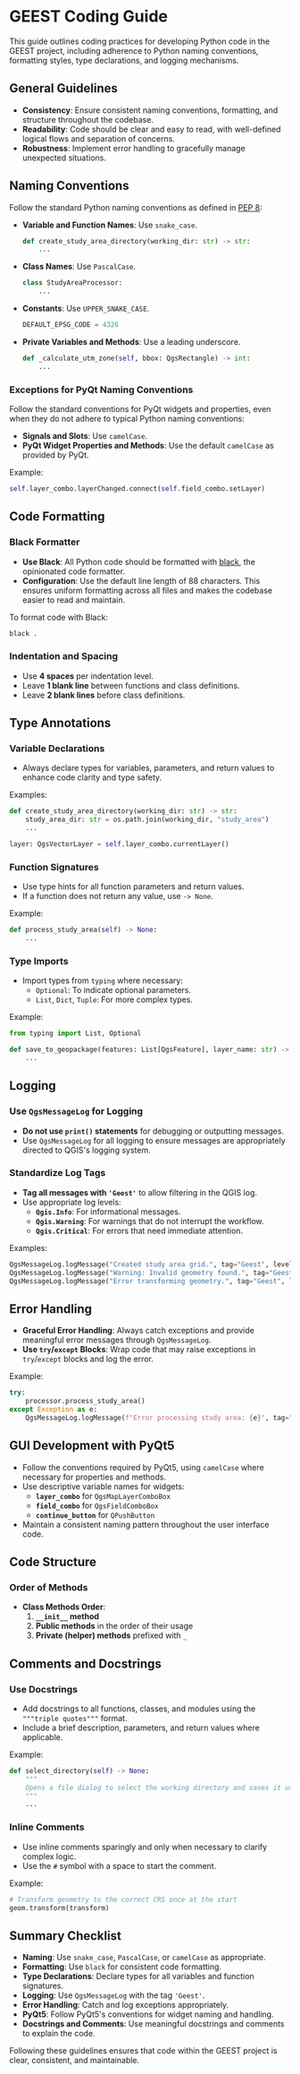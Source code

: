 
# GEEST Coding Guide

This guide outlines coding practices for developing Python code in the GEEST project, including adherence to Python naming conventions, formatting styles, type declarations, and logging mechanisms.

## General Guidelines

- **Consistency**: Ensure consistent naming conventions, formatting, and structure throughout the codebase.
- **Readability**: Code should be clear and easy to read, with well-defined logical flows and separation of concerns.
- **Robustness**: Implement error handling to gracefully manage unexpected situations.

## Naming Conventions

Follow the standard Python naming conventions as defined in [PEP 8](https://peps.python.org/pep-0008/):

- **Variable and Function Names**: Use `snake_case`.
  ```python
  def create_study_area_directory(working_dir: str) -> str:
      ...
  ```
- **Class Names**: Use `PascalCase`.
  ```python
  class StudyAreaProcessor:
      ...
  ```
- **Constants**: Use `UPPER_SNAKE_CASE`.
  ```python
  DEFAULT_EPSG_CODE = 4326
  ```
- **Private Variables and Methods**: Use a leading underscore.
  ```python
  def _calculate_utm_zone(self, bbox: QgsRectangle) -> int:
      ...
  ```

### Exceptions for PyQt Naming Conventions

Follow the standard conventions for PyQt widgets and properties, even when they do not adhere to typical Python naming conventions:
- **Signals and Slots**: Use `camelCase`.
- **PyQt Widget Properties and Methods**: Use the default `camelCase` as provided by PyQt.

Example:
```python
self.layer_combo.layerChanged.connect(self.field_combo.setLayer)
```

## Code Formatting

### Black Formatter

- **Use Black**: All Python code should be formatted with [black](https://black.readthedocs.io/en/stable/), the opinionated code formatter.
- **Configuration**: Use the default line length of 88 characters. This ensures uniform formatting across all files and makes the codebase easier to read and maintain.

To format code with Black:
```bash
black .
```

### Indentation and Spacing

- Use **4 spaces** per indentation level.
- Leave **1 blank line** between functions and class definitions.
- Leave **2 blank lines** before class definitions.

## Type Annotations

### Variable Declarations

- Always declare types for variables, parameters, and return values to enhance code clarity and type safety.

Examples:
```python
def create_study_area_directory(working_dir: str) -> str:
    study_area_dir: str = os.path.join(working_dir, "study_area")
    ...
```
```python
layer: QgsVectorLayer = self.layer_combo.currentLayer()
```

### Function Signatures

- Use type hints for all function parameters and return values.
- If a function does not return any value, use `-> None`.

Example:
```python
def process_study_area(self) -> None:
    ...
```

### Type Imports

- Import types from `typing` where necessary:
    - `Optional`: To indicate optional parameters.
    - `List`, `Dict`, `Tuple`: For more complex types.

Example:
```python
from typing import List, Optional

def save_to_geopackage(features: List[QgsFeature], layer_name: str) -> None:
    ...
```

## Logging

### Use `QgsMessageLog` for Logging

- **Do not use `print()` statements** for debugging or outputting messages.
- Use `QgsMessageLog` for all logging to ensure messages are appropriately directed to QGIS's logging system.

### Standardize Log Tags

- **Tag all messages with `'Geest'`** to allow filtering in the QGIS log.
- Use appropriate log levels:
  - **`Qgis.Info`**: For informational messages.
  - **`Qgis.Warning`**: For warnings that do not interrupt the workflow.
  - **`Qgis.Critical`**: For errors that need immediate attention.

Examples:
```python
QgsMessageLog.logMessage("Created study area grid.", tag="Geest", level=Qgis.Info)
QgsMessageLog.logMessage("Warning: Invalid geometry found.", tag="Geest", level=Qgis.Warning)
QgsMessageLog.logMessage("Error transforming geometry.", tag="Geest", level=Qgis.Critical)
```

## Error Handling

- **Graceful Error Handling**: Always catch exceptions and provide meaningful error messages through `QgsMessageLog`.
- **Use `try`/`except` Blocks**: Wrap code that may raise exceptions in `try`/`except` blocks and log the error.

Example:
```python
try:
    processor.process_study_area()
except Exception as e:
    QgsMessageLog.logMessage(f"Error processing study area: {e}", tag="Geest", level=Qgis.Critical)
```

## GUI Development with PyQt5

- Follow the conventions required by PyQt5, using `camelCase` where necessary for properties and methods.
- Use descriptive variable names for widgets:
  - **`layer_combo`** for `QgsMapLayerComboBox`
  - **`field_combo`** for `QgsFieldComboBox`
  - **`continue_button`** for `QPushButton`
- Maintain a consistent naming pattern throughout the user interface code.

## Code Structure

### Order of Methods

- **Class Methods Order**:
  1. **`__init__` method**
  2. **Public methods** in the order of their usage
  3. **Private (helper) methods** prefixed with `_`

## Comments and Docstrings

### Use Docstrings

- Add docstrings to all functions, classes, and modules using the `"""triple quotes"""` format.
- Include a brief description, parameters, and return values where applicable.

Example:
```python
def select_directory(self) -> None:
    """
    Opens a file dialog to select the working directory and saves it using QSettings.
    """
    ...
```

### Inline Comments

- Use inline comments sparingly and only when necessary to clarify complex logic.
- Use the `#` symbol with a space to start the comment.

Example:
```python
# Transform geometry to the correct CRS once at the start
geom.transform(transform)
```

## Summary Checklist

- **Naming**: Use `snake_case`, `PascalCase`, or `camelCase` as appropriate.
- **Formatting**: Use `black` for consistent code formatting.
- **Type Declarations**: Declare types for all variables and function signatures.
- **Logging**: Use `QgsMessageLog` with the tag `'Geest'`.
- **Error Handling**: Catch and log exceptions appropriately.
- **PyQt5**: Follow PyQt5's conventions for widget naming and handling.
- **Docstrings and Comments**: Use meaningful docstrings and comments to explain the code.

Following these guidelines ensures that code within the GEEST project is clear, consistent, and maintainable.